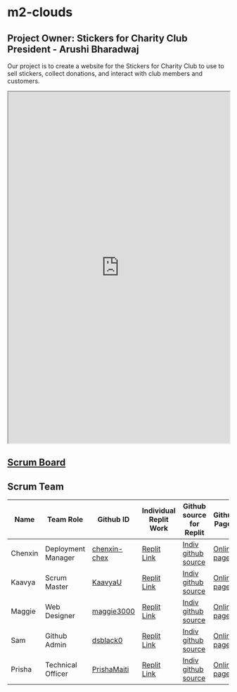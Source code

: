 # m2-clouds

## Project Owner: Stickers for Charity Club President - Arushi Bharadwaj
Our project is to create a website for the Stickers for Charity Club to use to sell stickers, collect donations, and interact with club members and customers.

<iframe width="100%" height="800px" src="https://drive.google.com/file/d/1ReOlRz4suE1ipVw2ZS7XV99GDc8eNP9P/preview"></iframe>

## [Scrum Board](https://github.com/dsblack0/stickers_for_charity/projects/1)

## Scrum Team

| Name | Team Role | Github ID | Individual Replit Work | Github source for Replit | Github Pages |
| --- | ----------- | ------ | ------------------------ | ------------------------ | ------------ |
| Chenxin | Deployment Manager | [chenxin-chex](https://github.com/chenxin-chex) | [Replit Link](https://replit.com/@chenxinNi/Chenxin-Individual-Tri-3#Main.java) | [Indiv github source](https://github.com/chenxin-chex/Chenxin-Individual-Tri-3) | [Online page](https://chenxin-chex.github.io/Chenxin-Individual-Tri-3/) |
| Kaavya | Scrum Master | [KaavyaU](https://github.com/KaavyaU) | [Replit Link](https://replit.com/@KaavyaUppala/KaavyaIndividualTri3#Main.java) | [Indiv github source](https://github.com/KaavyaU/Kaavya_Individual_Tri3) | [Online page](https://kaavyau.github.io/Kaavya_Individual_Tri3/) |
| Maggie | Web Designer | [maggie3000](https://github.com/maggie3000) | [Replit Link](https://replit.com/@MaggieKillada/CSAindividualrepoTRI3?v=1) | [Indiv github source](https://github.com/maggie3000/CSAindividualrepoTRI3) | [Online page](https://maggie3000.github.io/CSAindividualrepoTRI3) |
| Sam | Github Admin | [dsblack0](https://github.com/dsblack0) | [Replit Link](https://replit.com/@dsblack0/sam-tri3-2) | [Indiv github source](https://github.com/dsblack0/sam-tri3) | [Online page](https://dsblack0.github.io/sam-tri3/) |
| Prisha | Technical Officer | [PrishaMaiti](https://github.com/PrishaMaiti) | [Replit Link](https://replit.com/@PrishaMaiti/DataStructures#Main.java) | [Indiv github source](https://github.com/PrishaMaiti/DataStructures) | [Online page](https://prishamaiti.github.io/DataStructures) |


